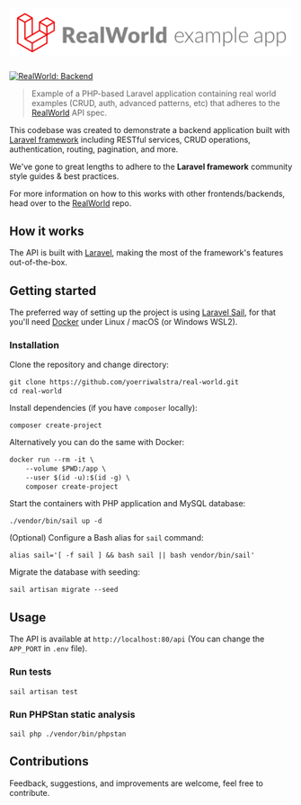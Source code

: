 # ![Laravel RealWorld Example App](.github/readme/logo.png)

[![RealWorld: Backend](https://img.shields.io/badge/RealWorld-Backend-blueviolet.svg)](https://github.com/gothinkster/realworld)
<!-- [![Tests: status](https://github.com/yoerriwalstra/real-world/actions/workflows/tests.yml/badge.svg)](https://github.com/yoerriwalstra/real-world/actions/workflows/tests.yml) -->
<!-- [![Coverage: percent](https://codecov.io/gh/yoerriwalstra/real-world/branch/main/graph/badge.svg)](https://codecov.io/gh/yoerriwalstra/real-world) -->
<!-- [![Static Analysis: status](https://github.com/yoerriwalstra/real-world/actions/workflows/static-analysis.yml/badge.svg)](https://github.com/yoerriwalstra/real-world/actions/workflows/static-analysis.yml) -->
<!-- [![License: MIT](https://img.shields.io/badge/License-MIT-yellowgreen.svg)](https://opensource.org/licenses/MIT) -->

> Example of a PHP-based Laravel application containing real world examples (CRUD, auth, advanced patterns, etc) that adheres to the [RealWorld](https://github.com/gothinkster/realworld) API spec.

This codebase was created to demonstrate a backend application built with [Laravel framework](https://laravel.com/) including RESTful services, CRUD operations, authentication, routing, pagination, and more.

We've gone to great lengths to adhere to the **Laravel framework** community style guides & best practices.

For more information on how to this works with other frontends/backends, head over to the [RealWorld](https://github.com/gothinkster/realworld) repo.

## How it works

The API is built with [Laravel](https://laravel.com/), making the most of the framework's features out-of-the-box.

## Getting started

The preferred way of setting up the project is using [Laravel Sail](https://laravel.com/docs/sail),
for that you'll need [Docker](https://docs.docker.com/get-docker/) under Linux / macOS (or Windows WSL2).

### Installation

Clone the repository and change directory:

    git clone https://github.com/yoerriwalstra/real-world.git
    cd real-world

Install dependencies (if you have `composer` locally):

    composer create-project

Alternatively you can do the same with Docker:

    docker run --rm -it \
        --volume $PWD:/app \
        --user $(id -u):$(id -g) \
        composer create-project

Start the containers with PHP application and MySQL database:

    ./vendor/bin/sail up -d

(Optional) Configure a Bash alias for `sail` command:

    alias sail='[ -f sail ] && bash sail || bash vendor/bin/sail'

Migrate the database with seeding:

    sail artisan migrate --seed

## Usage

The API is available at `http://localhost:80/api` (You can change the `APP_PORT` in `.env` file).

### Run tests

    sail artisan test

### Run PHPStan static analysis

    sail php ./vendor/bin/phpstan

## Contributions

Feedback, suggestions, and improvements are welcome, feel free to contribute.
